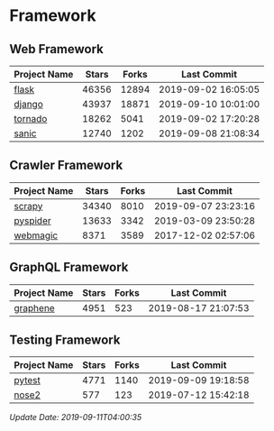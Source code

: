 # Framework

## Web Framework

| Project Name | Stars | Forks | Last Commit |
| ------------ | ----- | ----- | ----------- |
| [flask](https://github.com/pallets/flask) | 46356 | 12894 | 2019-09-02 16:05:05 |
| [django](https://github.com/django/django) | 43937 | 18871 | 2019-09-10 10:01:00 |
| [tornado](https://github.com/tornadoweb/tornado) | 18262 | 5041 | 2019-09-02 17:20:28 |
| [sanic](https://github.com/huge-success/sanic) | 12740 | 1202 | 2019-09-08 21:08:34 |

## Crawler Framework

| Project Name | Stars | Forks | Last Commit |
| ------------ | ----- | ----- | ----------- |
| [scrapy](https://github.com/scrapy/scrapy) | 34340 | 8010 | 2019-09-07 23:23:16 |
| [pyspider](https://github.com/binux/pyspider) | 13633 | 3342 | 2019-03-09 23:50:28 |
| [webmagic](https://github.com/code4craft/webmagic) | 8371 | 3589 | 2017-12-02 02:57:06 |

## GraphQL Framework

| Project Name | Stars | Forks | Last Commit |
| ------------ | ----- | ----- | ----------- |
| [graphene](https://github.com/graphql-python/graphene) | 4951 | 523 | 2019-08-17 21:07:53 |

## Testing Framework

| Project Name | Stars | Forks | Last Commit |
| ------------ | ----- | ----- | ----------- |
| [pytest](https://github.com/pytest-dev/pytest) | 4771 | 1140 | 2019-09-09 19:18:58 |
| [nose2](https://github.com/nose-devs/nose2) | 577 | 123 | 2019-07-12 15:42:18 |

*Update Date: 2019-09-11T04:00:35*
